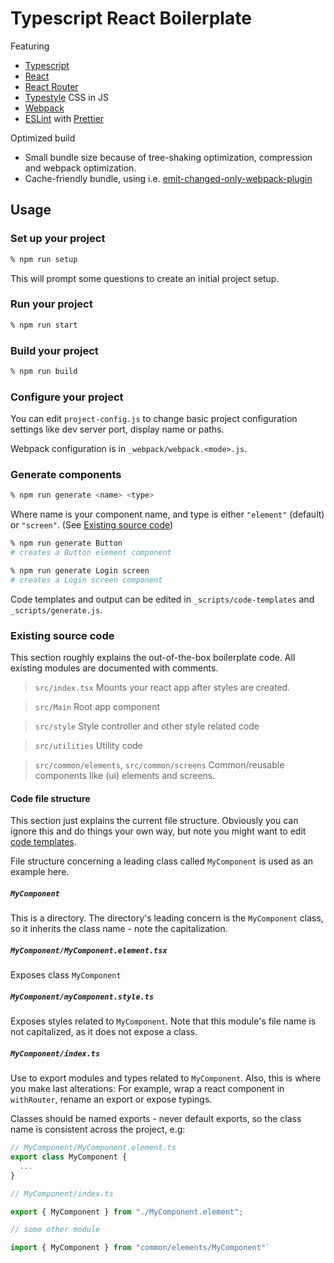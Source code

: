 # Typescript React Boilerplate

Featuring

- [Typescript](https://www.typescriptlang.org)
- [React](https://reactjs.org)
- [React Router](https://reacttraining.com/react-router/web/guides/quick-start)
- [Typestyle](https://typestyle.github.io/) CSS in JS
- [Webpack](https://webpack.js.org/)
- [ESLint](https://eslint.org/) with [Prettier](https://prettier.io/)

Optimized build
- Small bundle size because of tree-shaking optimization, compression and webpack optimization.
- Cache-friendly bundle, using i.e. [emit-changed-only-webpack-plugin](https://www.npmjs.com/package/emit-changed-only-webpack-plugin)

## Usage

### Set up your project

```bash
% npm run setup
```

This will prompt some questions to create an initial project setup.

### Run your project

```bash
% npm run start
```

### Build your project

```bash
% npm run build
```

### Configure your project

You can edit `project-config.js` to change basic project configuration settings like dev server port, display name or paths.

Webpack configuration is in `_webpack/webpack.<mode>.js`.

### Generate components

```bash
% npm run generate <name> <type>
```

Where name is your component name, and type is either `"element"` (default) or `"screen"`. (See [Existing source code](#existing-source-code))

```bash
% npm run generate Button
# creates a Button element component
```

```bash
% npm run generate Login screen
# creates a Login screen component
```

Code templates and output can be edited in `_scripts/code-templates` and `_scripts/generate.js`.

### Existing source code

This section roughly explains the out-of-the-box boilerplate code. All existing modules are documented with comments.

> `src/index.tsx`
> Mounts your react app after styles are created.

> `src/Main`
> Root app component

> `src/style`
> Style controller and other style related code

> `src/utilities`
> Utility code

> `src/common/elements`, `src/common/screens`
> Common/reusable components like (ui) elements and screens.

#### Code file structure

This section just explains the current file structure. Obviously you can ignore this and do things your own way, but note you might want to edit [code templates](#generate-components).

File structure concerning a leading class called `MyComponent` is used as an example here.

##### `MyComponent`

This is a directory. The directory's leading concern is the `MyComponent` class, so it inherits the class name - note the capitalization.

##### `MyComponent/MyComponent.element.tsx`

Exposes class `MyComponent`

##### `MyComponent/myComponent.style.ts`

Exposes styles related to `MyComponent`. Note that this module's file name is not capitalized, as it does not expose a class.

##### `MyComponent/index.ts`

Use to export modules and types related to `MyComponent`. Also, this is where you make last alterations: For example, wrap a react component in `withRouter`, rename an export or expose typings.

Classes should be named exports - never default exports, so the class name is consistent across the project, e.g:

```typescript
// MyComponent/MyComponent.element.ts
export class MyComponent {
  ...
}
```

```typescript
// MyComponent/index.ts

export { MyComponent } from "./MyComponent.element";
```

```typescript
// some other module

import { MyComponent } from "common/elements/MyComponent"`
```
